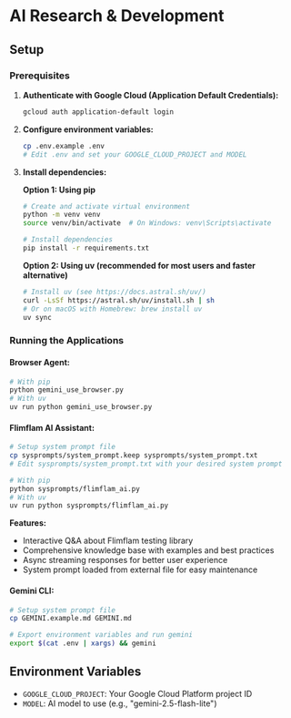 # AI Research & Development

## Setup

### Prerequisites

1. **Authenticate with Google Cloud (Application Default Credentials):**
   ```bash
   gcloud auth application-default login
   ```

2. **Configure environment variables:**
   ```bash
   cp .env.example .env
   # Edit .env and set your GOOGLE_CLOUD_PROJECT and MODEL
   ```

3. **Install dependencies:**
   
   **Option 1: Using pip**
   ```bash
   # Create and activate virtual environment
   python -m venv venv
   source venv/bin/activate  # On Windows: venv\Scripts\activate
   
   # Install dependencies
   pip install -r requirements.txt
   ```
   
   **Option 2: Using uv (recommended for most users and faster alternative)**
   ```bash
   # Install uv (see https://docs.astral.sh/uv/)
   curl -LsSf https://astral.sh/uv/install.sh | sh
   # Or on macOS with Homebrew: brew install uv
   uv sync
   ```

### Running the Applications

#### Browser Agent:
```bash
# With pip
python gemini_use_browser.py
# With uv
uv run python gemini_use_browser.py
```

#### Flimflam AI Assistant:
```bash
# Setup system prompt file
cp sysprompts/system_prompt.keep sysprompts/system_prompt.txt
# Edit sysprompts/system_prompt.txt with your desired system prompt

# With pip
python sysprompts/flimflam_ai.py
# With uv  
uv run python sysprompts/flimflam_ai.py
```

**Features:**
- Interactive Q&A about Flimflam testing library
- Comprehensive knowledge base with examples and best practices  
- Async streaming responses for better user experience
- System prompt loaded from external file for easy maintenance

#### Gemini CLI:
```bash
# Setup system prompt file
cp GEMINI.example.md GEMINI.md

# Export environment variables and run gemini
export $(cat .env | xargs) && gemini
```

## Environment Variables

- `GOOGLE_CLOUD_PROJECT`: Your Google Cloud Platform project ID
- `MODEL`: AI model to use (e.g., "gemini-2.5-flash-lite")